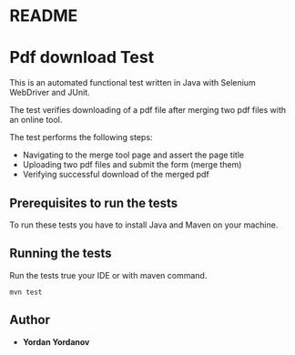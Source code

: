 # README #

# Pdf download Test

This is an automated functional test written in Java with Selenium WebDriver and JUnit.<br>

The test verifies downloading of a pdf file after merging two pdf files with an online tool.<br>

The test performs the following steps:<br>
- Navigating to the merge tool page and assert the page title<br>
- Uploading two pdf files and submit the form (merge them)<br>
- Verifying successful download of the merged pdf<br>

## Prerequisites to run the tests

To run these tests you have to install Java and Maven on your machine.

## Running the tests

Run the tests true your IDE or with maven command. 

```
mvn test
```

## Author

* **Yordan Yordanov**